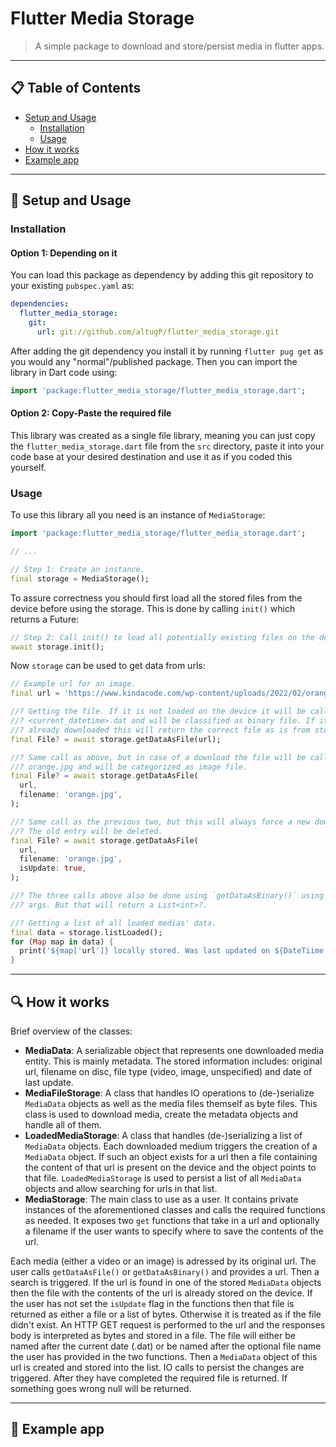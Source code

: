 # Flutter Media Storage

> A simple package to download and store/persist media in flutter apps.

---

## 📋 Table of Contents

- [Setup and Usage](#setup-and-usage)
  - [Installation](#installation)
  - [Usage](#usage)
- [How it works](#how-it-works)
- [Example app](#example-app)

---

<h2 id="setup-and-usage">🔧 Setup and Usage</h2>

### Installation

#### Option 1: Depending on it

You can load this package as dependency by adding this git repository to your
existing `pubspec.yaml` as:

```yml
dependencies:
  flutter_media_storage:
    git:
      url: git://github.com/altugP/flutter_media_storage.git
```

After adding the git dependency you install it by running `flutter pug get` as
you would any "normal"/published package. Then you can import the library in
Dart code using:

```dart
import 'package:flutter_media_storage/flutter_media_storage.dart';
```

#### Option 2: Copy-Paste the required file

This library was created as a single file library, meaning you can just copy
the `flutter_media_storage.dart` file from the `src` directory, paste it into
your code base at your desired destination and use it as if you coded this
yourself.

### Usage

To use this library all you need is an instance of `MediaStorage`:

```dart
import 'package:flutter_media_storage/flutter_media_storage.dart';

// ...

// Step 1: Create an instance.
final storage = MediaStorage();
```

To assure correctness you should first load all the stored files from the device
before using the storage. This is done by calling `init()` which returns a Future:

```dart
// Step 2: Call init() to load all potentially existing files on the device.
await storage.init();
```

Now `storage` can be used to get data from urls:

```dart
// Example url for an image.
final url = 'https://www.kindacode.com/wp-content/uploads/2022/02/orange.jpeg';

//? Getting the file. If it is not loaded on the device it will be called
//? <current_datetime>.dat and will be classified as binary file. If it is
//? already downloaded this will return the correct file as is from storage.
final File? = await storage.getDataAsFile(url);

//? Same call as above, but in case of a download the file will be called
//? orange.jpg and will be categorized as image file.
final File? = await storage.getDataAsFile(
  url,
  filename: 'orange.jpg',
);

//? Same call as the previous two, but this will always force a new download.
//? The old entry will be deleted.
final File? = await storage.getDataAsFile(
  url,
  filename: 'orange.jpg',
  isUpdate: true,
);

//? The three calls above also be done using `getDataAsBinary()` using the same
//? args. But that will return a List<int>?.

//? Getting a list of all loaded medias' data.
final data = storage.listLoaded();
for (Map map in data) {
  print('${map['url']} locally stored. Was last updated on ${DateTiime.parse(map['last_update'])}');
}
```

---

<h2 id="how-it-works">🔍 How it works</h2>

Brief overview of the classes:

- **MediaData**: A serializable object that represents one downloaded media entity. This is mainly metadata. The stored information includes: original url, filename on disc, file type (video, image, unspecified) and date of last update.
- **MediaFileStorage**: A class that handles IO operations to (de-)serialize `MediaData` objects as well as the media files themself as byte files. This class is used to download media, create the metadata objects and handle all of them.
- **LoadedMediaStorage**: A class that handles (de-)serializing a list of `MediaData` objects. Each downloaded medium triggers the creation of a `MediaData` object. If such an object exists for a url then a file containing the content of that url is present on the device and the object points to that file. `LoadedMediaStorage` is used to persist a list of all `MediaData` objects
and allow searching for urls in that list.
- **MediaStorage**: The main class to use as a user. It contains private instances of the aforementioned classes and calls the required functions as needed. It exposes two `get` functions that take in a url and optionally a filename if the user wants to specify where to save the contents of the url.

Each media (either a video or an image) is adressed by its original url. The
user calls `getDataAsFile()` or `getDataAsBinary()` and provides a url. Then
a search is triggered. If the url is found in one of the stored `MediaData`
objects then the file with the contents of the url is already stored on the
device. If the user has not set the `isUpdate` flag in the functions then that
file is returned as either a file or a list of bytes. Otherwise it is treated
as if the file didn't exist. An HTTP GET request is performed to the url and
the responses body is interpreted as bytes and stored in a file. The file will
either be named after the current date (.dat) or be named after the optional
file name the user has provided in the two functions. Then a `MediaData` object
of this url is created and stored into the list. IO calls to persist the
changes are triggered. After they have completed the required file is returned.
If something goes wrong null will be returned.

---

<h2 id="example-app">📱 Example app</h2>
